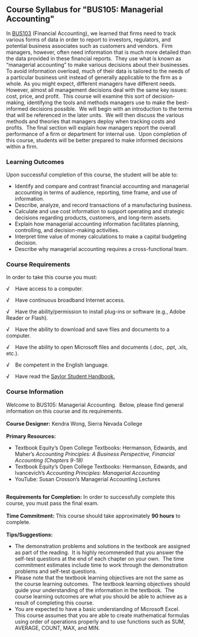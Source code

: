 Course Syllabus for "BUS105: Managerial Accounting"
---------------------------------------------------

In [BUS103](/courses/bus103/) (Financial Accounting), we learned that
firms need to track various forms of data in order to report to
investors, regulators, and potential business associates such as
customers and vendors.  Firm managers, however, often need information
that is much more detailed than the data provided in these financial
reports.  They use what is known as “managerial accounting” to make
various decisions about their businesses.  To avoid information
overload, much of their data is tailored to the needs of a particular
business unit instead of generally applicable to the firm as a whole. As
you might expect, different managers have different needs.  However,
almost all management decisions deal with the same key issues: cost,
price, and profit.  This course will examine this sort of
decision-making, identifying the tools and methods managers use to make
the best-informed decisions possible.  We will begin with an
introduction to the terms that will be referenced in the later units. 
We will then discuss the various methods and theories that managers
deploy when tracking costs and profits.  The final section will explain
how managers report the overall performance of a firm or department for
internal use.  Upon completion of this course, students will be better
prepared to make informed decisions within a firm.

### Learning Outcomes

Upon successful completion of this course, the student will be able to:

-   Identify and compare and contrast financial accounting and
    managerial accounting in terms of audience, reporting, time frame,
    and use of information.
-   Describe, analyze, and record transactions of a manufacturing
    business.
-   Calculate and use cost information to support operating and
    strategic decisions regarding products, customers, and long-term
    assets.
-   Explain how managerial accounting information facilitates planning,
    controlling, and decision-making activities.
-   Interpret time value of money calculations to make a capital
    budgeting decision.
-   Describe why managerial accounting requires a cross-functional team.

### Course Requirements

In order to take this course you must:  

√    Have access to a computer.

√    Have continuous broadband Internet access.

√    Have the ability/permission to install plug-ins or software (e.g.,
Adobe Reader or Flash).

√    Have the ability to download and save files and documents to a
computer.

√    Have the ability to open Microsoft files and documents (.doc, .ppt,
.xls, etc.).

√    Be competent in the English language.

√    Have read the [Saylor Student
Handbook.](http://www.saylor.org/site/wp-content/uploads/2012/05/Saylor-StudentHandbook.pdf)

### Course Information

Welcome to BUS105: Managerial Accounting.  Below, please find general
information on this course and its requirements.  
    
 **Course Designer:** Kendra Wong, Sierra Nevada College  
    
 **Primary Resources:**

-   Textbook Equity’s Open College Textbooks: Hermanson, Edwards, and
    Maher’s *Accounting Principles: A Business Perspective, Financial
    Accounting (Chapters 9-18)*
-   Textbook Equity’s Open College Textbooks: Hermanson, Edwards, and
    Ivancevich’s *Accounting Principles: Managerial Accounting*
-   YouTube: Susan Crosson’s Managerial Accounting Lectures

   
 **Requirements for Completion:** In order to successfully complete this
course, you must pass the final exam.  
    
 **Time Commitment:** This course should take approximately **90 hours**
to complete.  
    
 **Tips/Suggestions:**

-   The demonstration problems and solutions in the textbook are
    assigned as part of the reading.  It is highly recommended that you
    answer the self-test questions at the end of each chapter on your
    own.  The time commitment estimates include time to work through the
    demonstration problems and self-test questions.
-   Please note that the textbook learning objectives are not the same
    as the course learning outcomes.  The textbook learning objectives
    should guide your understanding of the information in the textbook. 
    The course learning outcomes are what you should be able to achieve
    as a result of completing this course.
-   You are expected to have a basic understanding of Microsoft Excel. 
    This course assumes that you are able to create mathematical
    formulas using order of operations properly and to use functions
    such as SUM, AVERAGE, COUNT, MAX, and MIN.

